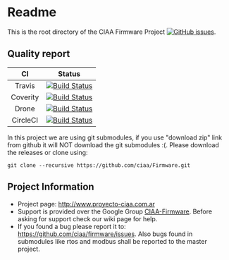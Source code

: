 <h1>Readme</h1>

This is the root directory of the CIAA Firmware Project [![GitHub issues](https://img.shields.io/github/issues/ciaa/firmware_v1)](https://github.com/badges/shields/issues).

<h2>Quality report</h2>

| CI       |  Status |
|:--------:|:------------------------------------------:|
| Travis   | [![Build Status](https://travis-ci.org/ciaa/firmware_v1.svg?branch=master)](https://travis-ci.org/github/ciaa/firmware_v1)   |
| Coverity | [![Build Status](https://scan.coverity.com/projects/6097/badge.svg)](https://scan.coverity.com/projects/ciaa-firmware)       |
|  Drone   | [![Build Status](https://drone.io/github.com/ciaa/Firmware/status.png)](https://drone.io/github.com/ciaa/Firmware/latest)    |
| CircleCI | [![Build Status](https://circleci.com/gh/ciaa/Firmware/tree/master.svg?style=shield)](https://circleci.com/gh/ciaa/Firmware) |

In this project we are using git submodules, if you use "download zip" link from
github it will NOT download the git submodules :(. Please download the releases
or clone using:

```command
git clone --recursive https://github.com/ciaa/Firmware.git
```

<h2>Project Information</h2>

 * Project page: http://www.proyecto-ciaa.com.ar
 * Support is provided over the Google Group [CIAA-Firmware](https://groups.google.com/forum/#!forum/ciaa-firmware). Before asking for support check our wiki page for help.
 * If you found a bug please report it to: https://github.com/ciaa/firmware/issues. Also bugs found in submodules like rtos and modbus shall be reported to the master project.
